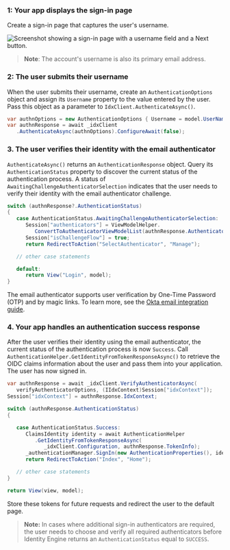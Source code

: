 ### 1: Your app displays the sign-in page

Create a sign-in page that captures the user's username.

<div class="half border">

![Screenshot showing a sign-in page with a username field and a Next button.](/img/pwd-optional/pwd-optional-sign-in-page.png)

</div>

> **Note**: The account's username is also its primary email address.

### 2: The user submits their username

When the user submits their username, create an `AuthenticationOptions` object and assign its `Username` property to the value entered by the user. Pass this object as a parameter to `IdxClient.AuthenticateAsync()`.

```csharp
var authnOptions = new AuthenticationOptions { Username = model.UserName };
var authnResponse = await _idxClient
   .AuthenticateAsync(authnOptions).ConfigureAwait(false);
```

### 3. The user verifies their identity with the email authenticator

`AuthenticateAsync()` returns an `AuthenticationResponse` object. Query its `AuthenticationStatus` property to discover the current status of the authentication process. A status of `AwaitingChallengeAuthenticatorSelection` indicates that the user needs to verify their identity with the email authenticator challenge.

```csharp
switch (authnResponse?.AuthenticationStatus)
{
   case AuthenticationStatus.AwaitingChallengeAuthenticatorSelection:
      Session["authenticators"] = ViewModelHelper.
         ConvertToAuthenticatorViewModelList(authnResponse.Authenticators);
      Session["isChallengeFlow"] = true;
      return RedirectToAction("SelectAuthenticator", "Manage");

   // other case statements

   default:
      return View("Login", model);
}
```

The email authenticator supports user verification by One-Time Password (OTP) and by magic links. To learn more, see the [Okta email integration guide](/docs/guides/authenticators-okta-email/aspnet/main/#integrate-email-challenge-with-magic-links).

### 4. Your app handles an authentication success response

After the user verifies their identity using the email authenticator, the current status of the authentication process is now `Success`. Call `AuthenticationHelper.GetIdentityFromTokenResponseAsync()` to retrieve the OIDC claims information about the user and pass them into your application. The user has now signed in.

```csharp
var authnResponse = await _idxClient.VerifyAuthenticatorAsync(
   verifyAuthenticatorOptions, (IIdxContext)Session["idxContext"]);
Session["idxContext"] = authnResponse.IdxContext;

switch (authnResponse.AuthenticationStatus)
{

   case AuthenticationStatus.Success:
      ClaimsIdentity identity = await AuthenticationHelper
         .GetIdentityFromTokenResponseAsync(
            _idxClient.Configuration, authnResponse.TokenInfo);
      _authenticationManager.SignIn(new AuthenticationProperties(), identity);
      return RedirectToAction("Index", "Home");

   // other case statements
}

return View(view, model);
```

Store these tokens for future requests and redirect the user to the default page.

> **Note:** In cases where additional sign-in authenticators are required, the user needs to choose and verify all required authenticators before Identity Engine returns an `AuthenticationStatus` equal to `SUCCESS`.
